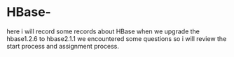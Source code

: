 # HBase-
here i will record some records about HBase
when we upgrade the hbase1.2.6 to hbase2.1.1 we encountered some questions so i will review the start process and assignment process.
